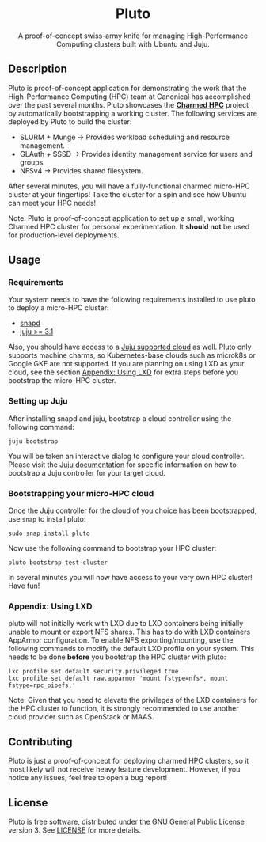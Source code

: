 <h1 align="center">
  Pluto
</h1>

<p align="center">
  A proof-of-concept swiss-army knife for 
  managing High-Performance Computing clusters built with Ubuntu and Juju.
</p>

## Description

Pluto is proof-of-concept application for demonstrating the work that the 
High-Performance Computing (HPC) team at Canonical has accomplished over the past several months.
Pluto showcases the [__Charmed HPC__](https://ubuntu.com/hpc) project by automatically
bootstrapping a working cluster. The following services are deployed by Pluto to build the
cluster:

- SLURM + Munge -> Provides workload scheduling and resource management.
- GLAuth + SSSD -> Provides identity management service for users and groups.
- NFSv4 -> Provides shared filesystem.

After several minutes, you will have a fully-functional charmed micro-HPC cluster at your
fingertips! Take the cluster for a spin and see how Ubuntu can meet your HPC needs!

Note: Pluto is proof-of-concept application to set up a small, working Charmed HPC cluster
for personal experimentation. It __should not__ be used for production-level deployments.

## Usage

### Requirements

Your system needs to have the following requirements installed to use 
pluto to deploy a micro-HPC cluster:

- [snapd](https://snapcraft.io/docs/installing-snapd) 
- [juju >= 3.1](https://snapcraft.io/juju)

Also, you should have access to a 
[Juju supported cloud](https://juju.is/docs/olm/juju-supported-clouds) as well. Pluto only
supports machine charms, so Kubernetes-base clouds such as microk8s or Google GKE 
are not supported. If you are planning on using LXD as your cloud, see the
section [Appendix: Using LXD](#appendix-using-lxd) for extra steps before you bootstrap
the micro-HPC cluster.

### Setting up Juju

After installing snapd and juju, bootstrap a cloud controller using the following command:

```shell
juju bootstrap
```

You will be taken an interactive dialog to configure your cloud controller.
Please visit the [Juju documentation](https://juju.is/docs/olm/juju-supported-clouds) 
for specific information on how to bootstrap a Juju controller for your target cloud.

### Bootstrapping your micro-HPC cloud

Once the Juju controller for the cloud of you choice has been bootstrapped, use `snap`
to install pluto:

```shell
sudo snap install pluto 
```

Now use the following command to bootstrap your HPC cluster:

```shell
pluto bootstrap test-cluster
```

In several minutes you will now have access to your very own HPC cluster! Have fun!

### Appendix: Using LXD

pluto will not initially work with LXD due to LXD containers being initially unable to mount
or export NFS shares. This has to do with LXD containers AppArmor configuration. To enable NFS
exporting/mounting, use the following commands to modify the default LXD profile on your system.
This needs to be done __before__ you bootstrap the HPC cluster with pluto:

```shell
lxc profile set default security.privileged true
lxc profile set default raw.apparmor 'mount fstype=nfs*, mount fstype=rpc_pipefs,'
```

Note: Given that you need to elevate the privileges of the LXD containers for the HPC
cluster to function, it is strongly recommended to use another cloud provider such as 
OpenStack or MAAS.

## Contributing

Pluto is just a proof-of-concept for deploying charmed HPC clusters, so it most likely
will not receive heavy feature development. However, if you notice any issues, feel free to open
a bug report!

## License

Pluto is free software, distributed under the GNU General Public License version 3. See
[LICENSE](./LICENSE) for more details.

